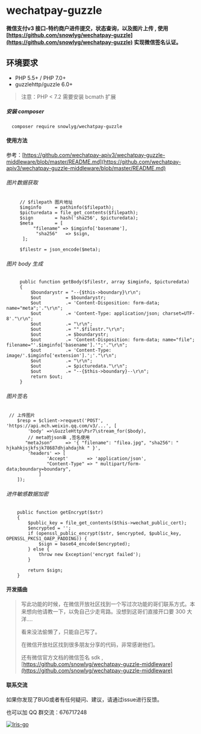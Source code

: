 # wechatpay-guzzle

#### 微信支付v3 接口-特约商户进件提交，状态查询，以及图片上传 ,  使用 [https://github.com/snowlyg/wechatpay-guzzle](https://github.com/snowlyg/wechatpay-guzzle) 实现微信签名认证。

## 环境要求

+ PHP 5.5+ / PHP 7.0+
+ guzzlehttp/guzzle 6.0+

> 注意：PHP < 7.2 需要安装 bcmath 扩展
>

##### 安装  composer
```shell script
  composer require snowlyg/wechatpay-guzzle
```


#### 使用方法
参考：[https://github.com/wechatpay-apiv3/wechatpay-guzzle-middleware/blob/master/README.md](https://github.com/wechatpay-apiv3/wechatpay-guzzle-middleware/blob/master/README.md)

###### 图片数据获取
```
     // $filepath 图片地址
     $imginfo     = pathinfo($filepath);
     $picturedata = file_get_contents($filepath);
     $sign        = hash('sha256', $picturedata);
     $meta        = [
          "filename" => $imginfo['basename'],
           "sha256"   => $sign,
      ];

     $filestr = json_encode($meta);
```

###### 图片 body 生成
```
     public function getBody($filestr, array $imginfo, $picturedata)
     {
         $boundarystr = "--{$this->boundary}\r\n";
         $out         = $boundarystr;
         $out         .= 'Content-Disposition: form-data; name="meta";'."\r\n";
         $out         .= 'Content-Type: application/json; charset=UTF-8'."\r\n";
         $out         .= "\r\n";
         $out         .= "".$filestr."\r\n";
         $out         .= $boundarystr;
         $out         .= 'Content-Disposition: form-data; name="file"; filename="'.$imginfo['basename'].'";'."\r\n";
         $out         .= 'Content-Type: image/'.$imginfo['extension'].';'."\r\n";
         $out         .= "\r\n";
         $out         .= $picturedata."\r\n";
         $out         .= "--{$this->boundary}--\r\n";
         return $out;
     }
```

###### 图片签名
```
 // 上传图片
    $resp = $client->request('POST', 'https://api.mch.weixin.qq.com/v3/...', [
        'body' =>\GuzzleHttp\Psr7\stream_for($body),
        // meta的json串 ,签名使用
       "metaJson"     => '{ "filename": "filea.jpg", "sha256": " hjkahkjsjkfsjk78687dhjahdajhk " }',
        'headers' => [ 
               'Accept'       => 'application/json',
               "Content-Type" => " multipart/form-data;boundary=boundary",
            ]
    ]);
```


###### 进件敏感数据加密
```
    public function getEncrypt($str)
    {
        $public_key = file_get_contents($this->wechat_public_cert);
        $encrypted = '';
        if (openssl_public_encrypt($str, $encrypted, $public_key, OPENSSL_PKCS1_OAEP_PADDING)) {
            $sign = base64_encode($encrypted);
        } else {
            throw new Exception('encrypt failed');
        }

        return $sign;
    }

```

#### 开发插曲

> 写此功能的时候，在微信开放社区找到一个写过次功能的哥们联系方式。本来想向他请教一下，以免自己少走弯路。没想到这哥们直接开口要 300 大洋....
>
> 看来没法偷懒了，只能自己写了。
>
> 在微信开放社区找到很多朋友分享的代码，非常感谢他们。
>
> 还有微信官方文档的微信签名 sdk , [https://github.com/snowlyg/wechatpay-guzzle-middleware](https://github.com/snowlyg/wechatpay-guzzle-middleware) 
>



#### 联系交流
如果你发现了BUG或者有任何疑问、建议，请通过issue进行反馈。

也可以加 QQ 群交流：676717248

<a target="_blank" href="//shang.qq.com/wpa/qunwpa?idkey=cc99ccf86be594e790eacc91193789746af7df4a88e84fe949e61e5c6d63537c"><img border="0" src="http://pub.idqqimg.com/wpa/images/group.png" alt="Iris-go" title="Iris-go"></a>




